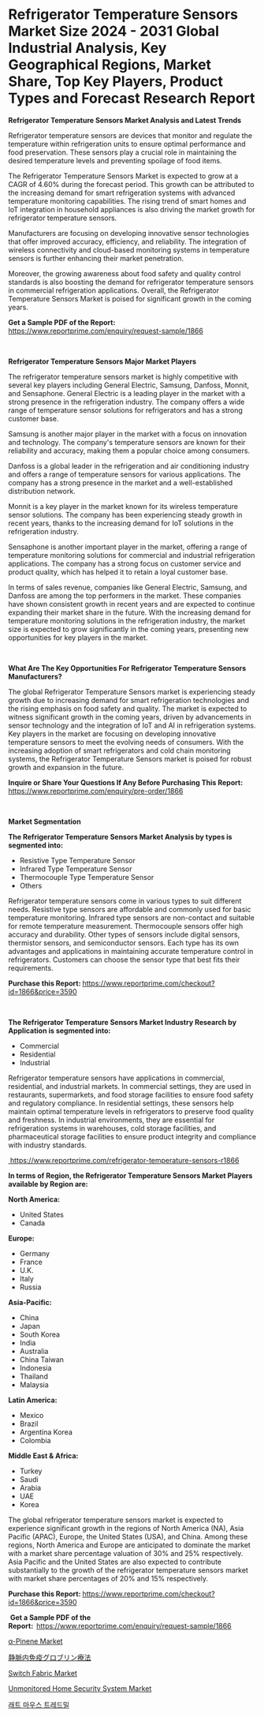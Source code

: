 <p><h1>Refrigerator Temperature Sensors Market Size 2024 - 2031 Global Industrial Analysis, Key Geographical Regions, Market Share, Top Key Players, Product Types and Forecast Research Report</h1></p><p><strong>Refrigerator Temperature Sensors Market Analysis and Latest Trends</strong></p>
<p><p>Refrigerator temperature sensors are devices that monitor and regulate the temperature within refrigeration units to ensure optimal performance and food preservation. These sensors play a crucial role in maintaining the desired temperature levels and preventing spoilage of food items.</p><p>The Refrigerator Temperature Sensors Market is expected to grow at a CAGR of 4.60% during the forecast period. This growth can be attributed to the increasing demand for smart refrigeration systems with advanced temperature monitoring capabilities. The rising trend of smart homes and IoT integration in household appliances is also driving the market growth for refrigerator temperature sensors.</p><p>Manufacturers are focusing on developing innovative sensor technologies that offer improved accuracy, efficiency, and reliability. The integration of wireless connectivity and cloud-based monitoring systems in temperature sensors is further enhancing their market penetration.</p><p>Moreover, the growing awareness about food safety and quality control standards is also boosting the demand for refrigerator temperature sensors in commercial refrigeration applications. Overall, the Refrigerator Temperature Sensors Market is poised for significant growth in the coming years.</p></p>
<p><strong>Get a Sample PDF of the Report:&nbsp;</strong> <a href="https://www.reportprime.com/enquiry/request-sample/1866">https://www.reportprime.com/enquiry/request-sample/1866</a></p>
<p>&nbsp;</p>
<p><strong>Refrigerator Temperature Sensors Major Market Players</strong></p>
<p><p>The refrigerator temperature sensors market is highly competitive with several key players including General Electric, Samsung, Danfoss, Monnit, and Sensaphone. General Electric is a leading player in the market with a strong presence in the refrigeration industry. The company offers a wide range of temperature sensor solutions for refrigerators and has a strong customer base.</p><p>Samsung is another major player in the market with a focus on innovation and technology. The company's temperature sensors are known for their reliability and accuracy, making them a popular choice among consumers.</p><p>Danfoss is a global leader in the refrigeration and air conditioning industry and offers a range of temperature sensors for various applications. The company has a strong presence in the market and a well-established distribution network.</p><p>Monnit is a key player in the market known for its wireless temperature sensor solutions. The company has been experiencing steady growth in recent years, thanks to the increasing demand for IoT solutions in the refrigeration industry.</p><p>Sensaphone is another important player in the market, offering a range of temperature monitoring solutions for commercial and industrial refrigeration applications. The company has a strong focus on customer service and product quality, which has helped it to retain a loyal customer base.</p><p>In terms of sales revenue, companies like General Electric, Samsung, and Danfoss are among the top performers in the market. These companies have shown consistent growth in recent years and are expected to continue expanding their market share in the future. With the increasing demand for temperature monitoring solutions in the refrigeration industry, the market size is expected to grow significantly in the coming years, presenting new opportunities for key players in the market.</p></p>
<p>&nbsp;</p>
<p><strong>What Are The Key Opportunities For Refrigerator Temperature Sensors Manufacturers?</strong></p>
<p><p>The global Refrigerator Temperature Sensors market is experiencing steady growth due to increasing demand for smart refrigeration technologies and the rising emphasis on food safety and quality. The market is expected to witness significant growth in the coming years, driven by advancements in sensor technology and the integration of IoT and AI in refrigeration systems. Key players in the market are focusing on developing innovative temperature sensors to meet the evolving needs of consumers. With the increasing adoption of smart refrigerators and cold chain monitoring systems, the Refrigerator Temperature Sensors market is poised for robust growth and expansion in the future.</p></p>
<p><strong>Inquire or Share Your Questions If Any Before Purchasing This Report:</strong> <a href="https://www.reportprime.com/enquiry/pre-order/1866">https://www.reportprime.com/enquiry/pre-order/1866</a></p>
<p>&nbsp;</p>
<p><strong>Market Segmentation</strong></p>
<p><strong>The Refrigerator Temperature Sensors Market Analysis by types is segmented into:</strong></p>
<p><ul><li>Resistive Type Temperature Sensor</li><li>Infrared Type Temperature Sensor</li><li>Thermocouple Type Temperature Sensor</li><li>Others</li></ul></p>
<p><p>Refrigerator temperature sensors come in various types to suit different needs. Resistive type sensors are affordable and commonly used for basic temperature monitoring. Infrared type sensors are non-contact and suitable for remote temperature measurement. Thermocouple sensors offer high accuracy and durability. Other types of sensors include digital sensors, thermistor sensors, and semiconductor sensors. Each type has its own advantages and applications in maintaining accurate temperature control in refrigerators. Customers can choose the sensor type that best fits their requirements.</p></p>
<p><strong>Purchase this Report:&nbsp;</strong><a href="https://www.reportprime.com/checkout?id=1866&price=3590">https://www.reportprime.com/checkout?id=1866&price=3590</a></p>
<p>&nbsp;</p>
<p><strong>The Refrigerator Temperature Sensors Market Industry Research by Application is segmented into:</strong></p>
<p><ul><li>Commercial</li><li>Residential</li><li>Industrial</li></ul></p>
<p><p>Refrigerator temperature sensors have applications in commercial, residential, and industrial markets. In commercial settings, they are used in restaurants, supermarkets, and food storage facilities to ensure food safety and regulatory compliance. In residential settings, these sensors help maintain optimal temperature levels in refrigerators to preserve food quality and freshness. In industrial environments, they are essential for refrigeration systems in warehouses, cold storage facilities, and pharmaceutical storage facilities to ensure product integrity and compliance with industry standards.</p></p>
<p><a href="https://www.reportprime.com/refrigerator-temperature-sensors-r1866">&nbsp;https://www.reportprime.com/refrigerator-temperature-sensors-r1866</a></p>
<p><strong>In terms of Region, the Refrigerator Temperature Sensors Market Players available by Region are:</strong></p>
<p>
    <p> <strong> North America: </strong>
        <ul>
            <li>United States</li>
            <li>Canada</li>
        </ul>
        </p> 
    <p> <strong> Europe: </strong>
        <ul>
            <li>Germany</li>
            <li>France</li>
            <li>U.K.</li>
            <li>Italy</li>
            <li>Russia</li>
        </ul>
        </p> 
    <p> <strong> Asia-Pacific: </strong>
        <ul>
            <li>China</li>
            <li>Japan</li>
            <li>South Korea</li>
            <li>India</li>
            <li>Australia</li>
            <li>China Taiwan</li>
            <li>Indonesia</li>
            <li>Thailand</li>
            <li>Malaysia</li>
        </ul>
        </p> 
    <p> <strong> Latin America: </strong>
        <ul>
            <li>Mexico</li>
            <li>Brazil</li>
            <li>Argentina Korea</li>
            <li>Colombia</li>
        </ul>
        </p> 
    <p> <strong> Middle East & Africa: </strong>
        <ul>
            <li>Turkey</li>
            <li>Saudi</li>
            <li>Arabia</li>
            <li>UAE</li>
            <li>Korea</li>
        </ul>
    </p>
    </p>
<p><p>The global refrigerator temperature sensors market is expected to experience significant growth in the regions of North America (NA), Asia Pacific (APAC), Europe, the United States (USA), and China. Among these regions, North America and Europe are anticipated to dominate the market with a market share percentage valuation of 30% and 25% respectively. Asia Pacific and the United States are also expected to contribute substantially to the growth of the refrigerator temperature sensors market with market share percentages of 20% and 15% respectively.</p></p>
<p><strong>Purchase this Report: </strong><a href="https://www.reportprime.com/checkout?id=1866&price=3590">https://www.reportprime.com/checkout?id=1866&price=3590</a></p>
<p>&nbsp;<strong>Get a Sample PDF of the Report:&nbsp;&nbsp;</strong><a href="https://www.reportprime.com/enquiry/request-sample/1866">https://www.reportprime.com/enquiry/request-sample/1866</a></p>
<p><strong></strong></p>
<p><p><a href="https://www.linkedin.com/pulse/global-%25CE%25B1-pinene-market-product-type-application-region-companies-hmazf?trackingId=fmTj8liUQauK1fnxhCoHxw%3D%3D">α-Pinene Market</a></p><p><a href="https://github.com/JessKilback/Market-Research-Report-List-2/blob/main/813479382512.md">静脈内免疫グロブリン療法</a></p><p><a href="https://github.com/LiamDavis60/Market-Research-Report-List-2/blob/main/switch-fabric-market.md">Switch Fabric Market</a></p><p><a href="https://github.com/Hazelklievgspy6vdcsmu106w/Market-Research-Report-List-4/blob/main/unmonitored-home-security-system-market.md">Unmonitored Home Security System Market</a></p><p><a href="https://github.com/admichael111/Market-Research-Report-List-2/blob/main/8573057102537.md">래트 마우스 트레드밀</a></p></p>